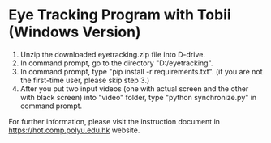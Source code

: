 # Eye Tracking Program with Tobii (Windows Version)
1. Unzip the downloaded eyetracking.zip file into D-drive.
2. In command prompt, go to the directory "D:/eyetracking".
3. In command prompt, type "pip install -r requirements.txt". (if you are not the first-time user, please skip step 3.)
4. After you put two input videos (one with actual screen and the other with black screen) into "video" folder, type "python synchronize.py" in command prompt.

For further information, please visit the instruction document in https://hot.comp.polyu.edu.hk website.
